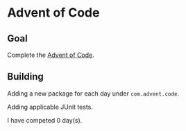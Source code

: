 # Advent of Code

## Goal

Complete the [Advent of Code](https://adventofcode.com/).

## Building

Adding a new package for each day under `com.advent.code`.

Adding applicable JUnit tests.

I have competed 0 day(s).

